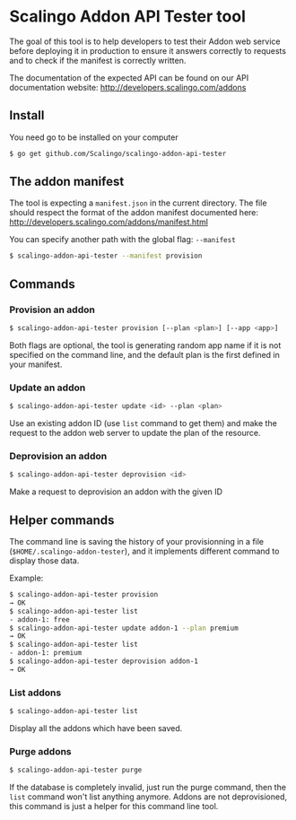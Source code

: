 # Scalingo Addon API Tester tool

The goal of this tool is to help developers to test their Addon
web service before deploying it in production to ensure it answers
correctly to requests and to check if the manifest is correctly
written.

The documentation of the expected API can be found on our API
documentation website: http://developers.scalingo.com/addons

## Install

You need go to be installed on your computer

```sh
$ go get github.com/Scalingo/scalingo-addon-api-tester
```

## The addon manifest

The tool is expecting a `manifest.json` in the current directory.
The file should respect the format of the addon manifest documented
here: http://developers.scalingo.com/addons/manifest.html

You can specify another path with the global flag: `--manifest`

```sh
$ scalingo-addon-api-tester --manifest provision
```

## Commands

### Provision an addon

```sh
$ scalingo-addon-api-tester provision [--plan <plan>] [--app <app>]
```

Both flags are optional, the tool is generating random app name if
it is not specified on the command line, and the default plan is the
first defined in your manifest.

### Update an addon

```sh
$ scalingo-addon-api-tester update <id> --plan <plan>
```

Use an existing addon ID (use `list` command to get them) and make the
request to the addon web server to update the plan of the resource.

### Deprovision an addon

```sh
$ scalingo-addon-api-tester deprovision <id>
```

Make a request to deprovision an addon with the given ID

## Helper commands

The command line is saving the history of your provisionning in a file
(`$HOME/.scalingo-addon-tester`), and it implements different command
to display those data.

Example:

```sh
$ scalingo-addon-api-tester provision
→ OK
$ scalingo-addon-api-tester list
- addon-1: free
$ scalingo-addon-api-tester update addon-1 --plan premium
→ OK
$ scalingo-addon-api-tester list
- addon-1: premium
$ scalingo-addon-api-tester deprovision addon-1
→ OK
```

### List addons

```sh
$ scalingo-addon-api-tester list
```

Display all the addons which have been saved.

### Purge addons

```sh
$ scalingo-addon-api-tester purge
```

If the database is completely invalid, just run the purge command,
then the `list` command won't list anything anymore. Addons are
not deprovisioned, this command is just a helper for this command
line tool.
